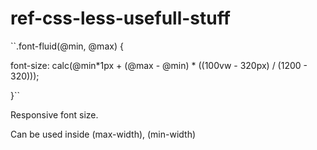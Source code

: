# ref-css-less-usefull-stuff

``.font-fluid(@min, @max) {

  font-size: calc(@min*1px + (@max - @min) * ((100vw - 320px) / (1200 - 320)));
  
}``

Responsive font size.

Can be used inside (max-width), (min-width)
